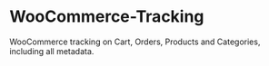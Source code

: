 # WooCommerce-Tracking
WooCommerce tracking on Cart, Orders, Products and Categories, including all metadata.
